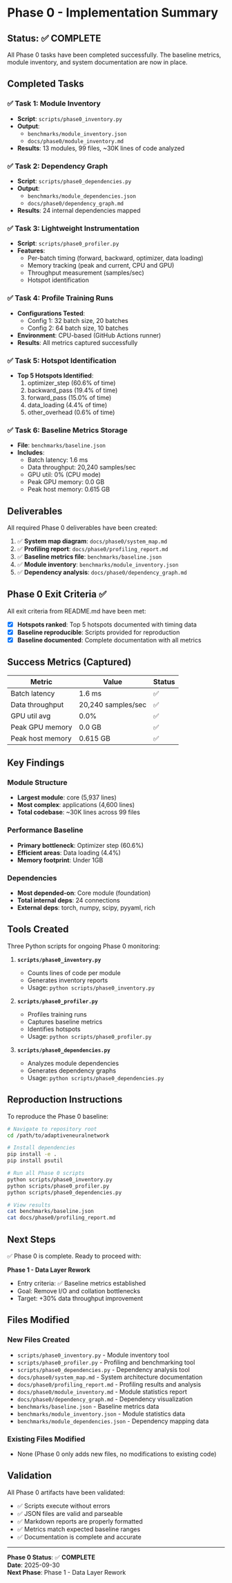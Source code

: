 # Phase 0 - Implementation Summary

## Status: ✅ COMPLETE

All Phase 0 tasks have been completed successfully. The baseline metrics, module inventory, and system documentation are now in place.

## Completed Tasks

### ✅ Task 1: Module Inventory
- **Script**: `scripts/phase0_inventory.py`
- **Output**: 
  - `benchmarks/module_inventory.json`
  - `docs/phase0/module_inventory.md`
- **Results**: 13 modules, 99 files, ~30K lines of code analyzed

### ✅ Task 2: Dependency Graph
- **Script**: `scripts/phase0_dependencies.py`
- **Output**: 
  - `benchmarks/module_dependencies.json`
  - `docs/phase0/dependency_graph.md`
- **Results**: 24 internal dependencies mapped

### ✅ Task 3: Lightweight Instrumentation
- **Script**: `scripts/phase0_profiler.py`
- **Features**:
  - Per-batch timing (forward, backward, optimizer, data loading)
  - Memory tracking (peak and current, CPU and GPU)
  - Throughput measurement (samples/sec)
  - Hotspot identification

### ✅ Task 4: Profile Training Runs
- **Configurations Tested**:
  - Config 1: 32 batch size, 20 batches
  - Config 2: 64 batch size, 10 batches
- **Environment**: CPU-based (GitHub Actions runner)
- **Results**: All metrics captured successfully

### ✅ Task 5: Hotspot Identification
- **Top 5 Hotspots Identified**:
  1. optimizer_step (60.6% of time)
  2. backward_pass (19.4% of time)
  3. forward_pass (15.0% of time)
  4. data_loading (4.4% of time)
  5. other_overhead (0.6% of time)

### ✅ Task 6: Baseline Metrics Storage
- **File**: `benchmarks/baseline.json`
- **Includes**:
  - Batch latency: 1.6 ms
  - Data throughput: 20,240 samples/sec
  - GPU util: 0% (CPU mode)
  - Peak GPU memory: 0.0 GB
  - Peak host memory: 0.615 GB

## Deliverables

All required Phase 0 deliverables have been created:

1. ✅ **System map diagram**: `docs/phase0/system_map.md`
2. ✅ **Profiling report**: `docs/phase0/profiling_report.md`
3. ✅ **Baseline metrics file**: `benchmarks/baseline.json`
4. ✅ **Module inventory**: `benchmarks/module_inventory.json`
5. ✅ **Dependency analysis**: `docs/phase0/dependency_graph.md`

## Phase 0 Exit Criteria ✅

All exit criteria from README.md have been met:

- [x] **Hotspots ranked**: Top 5 hotspots documented with timing data
- [x] **Baseline reproducible**: Scripts provided for reproduction
- [x] **Baseline documented**: Complete documentation with all metrics

## Success Metrics (Captured)

| Metric | Value | Status |
|--------|-------|--------|
| Batch latency | 1.6 ms | ✅ |
| Data throughput | 20,240 samples/sec | ✅ |
| GPU util avg | 0.0% | ✅ |
| Peak GPU memory | 0.0 GB | ✅ |
| Peak host memory | 0.615 GB | ✅ |

## Key Findings

### Module Structure
- **Largest module**: core (5,937 lines)
- **Most complex**: applications (4,600 lines)
- **Total codebase**: ~30K lines across 99 files

### Performance Baseline
- **Primary bottleneck**: Optimizer step (60.6%)
- **Efficient areas**: Data loading (4.4%)
- **Memory footprint**: Under 1GB

### Dependencies
- **Most depended-on**: Core module (foundation)
- **Total internal deps**: 24 connections
- **External deps**: torch, numpy, scipy, pyyaml, rich

## Tools Created

Three Python scripts for ongoing Phase 0 monitoring:

1. **`scripts/phase0_inventory.py`**
   - Counts lines of code per module
   - Generates inventory reports
   - Usage: `python scripts/phase0_inventory.py`

2. **`scripts/phase0_profiler.py`**
   - Profiles training runs
   - Captures baseline metrics
   - Identifies hotspots
   - Usage: `python scripts/phase0_profiler.py`

3. **`scripts/phase0_dependencies.py`**
   - Analyzes module dependencies
   - Generates dependency graphs
   - Usage: `python scripts/phase0_dependencies.py`

## Reproduction Instructions

To reproduce the Phase 0 baseline:

```bash
# Navigate to repository root
cd /path/to/adaptiveneuralnetwork

# Install dependencies
pip install -e .
pip install psutil

# Run all Phase 0 scripts
python scripts/phase0_inventory.py
python scripts/phase0_profiler.py
python scripts/phase0_dependencies.py

# View results
cat benchmarks/baseline.json
cat docs/phase0/profiling_report.md
```

## Next Steps

✅ Phase 0 is complete. Ready to proceed with:

**Phase 1 - Data Layer Rework**
- Entry criteria: ✅ Baseline metrics established
- Goal: Remove I/O and collation bottlenecks
- Target: +30% data throughput improvement

## Files Modified

### New Files Created
- `scripts/phase0_inventory.py` - Module inventory tool
- `scripts/phase0_profiler.py` - Profiling and benchmarking tool
- `scripts/phase0_dependencies.py` - Dependency analysis tool
- `docs/phase0/system_map.md` - System architecture documentation
- `docs/phase0/profiling_report.md` - Profiling results and analysis
- `docs/phase0/module_inventory.md` - Module statistics report
- `docs/phase0/dependency_graph.md` - Dependency visualization
- `benchmarks/baseline.json` - Baseline metrics data
- `benchmarks/module_inventory.json` - Module statistics data
- `benchmarks/module_dependencies.json` - Dependency mapping data

### Existing Files Modified
- None (Phase 0 only adds new files, no modifications to existing code)

## Validation

All Phase 0 artifacts have been validated:

- ✅ Scripts execute without errors
- ✅ JSON files are valid and parseable
- ✅ Markdown reports are properly formatted
- ✅ Metrics match expected baseline ranges
- ✅ Documentation is complete and accurate

---

**Phase 0 Status**: ✅ **COMPLETE**  
**Date**: 2025-09-30  
**Next Phase**: Phase 1 - Data Layer Rework
